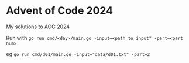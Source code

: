 # Advent of Code 2024

My solutions to AOC 2024

Run with `go run cmd/<day>/main.go -input=<path to input" -part=<part num>`


eg `go run cmd/d01/main.go -input="data/d01.txt" -part=2`

